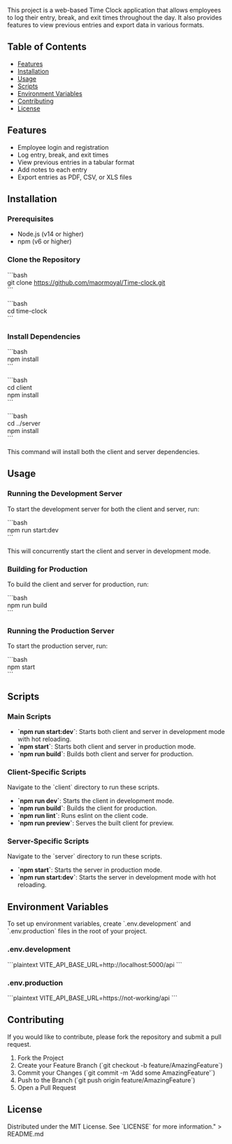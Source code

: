 This project is a web-based Time Clock application that allows employees to log their entry, break, and exit times throughout the day. It also provides features to view previous entries and export data in various formats.

## Table of Contents

- [Features](#features)
- [Installation](#installation)
- [Usage](#usage)
- [Scripts](#scripts)
- [Environment Variables](#environment-variables)
- [Contributing](#contributing)
- [License](#license)

## Features

- Employee login and registration
- Log entry, break, and exit times
- View previous entries in a tabular format
- Add notes to each entry
- Export entries as PDF, CSV, or XLS files

## Installation

### Prerequisites

- Node.js (v14 or higher)
- npm (v6 or higher)

### Clone the Repository

\`\`\`bash  
git clone https://github.com/maormoyal/Time-clock.git  
\`\`\`

\`\`\`bash  
cd time-clock  
\`\`\`

### Install Dependencies

\`\`\`bash  
npm install  
\`\`\`

\`\`\`bash  
cd client  
npm install  
\`\`\`

\`\`\`bash  
cd ../server  
npm install  
\`\`\`

This command will install both the client and server dependencies.

## Usage

### Running the Development Server

To start the development server for both the client and server, run:

\`\`\`bash  
npm run start:dev  
\`\`\`

This will concurrently start the client and server in development mode.

### Building for Production

To build the client and server for production, run:

\`\`\`bash  
npm run build  
\`\`\`

### Running the Production Server

To start the production server, run:

\`\`\`bash  
npm start  
\`\`\`

## Scripts

### Main Scripts

- **\`npm run start:dev\`**: Starts both client and server in development mode with hot reloading.
- **\`npm start\`**: Starts both client and server in production mode.
- **\`npm run build\`**: Builds both client and server for production.

### Client-Specific Scripts

Navigate to the \`client\` directory to run these scripts.

- **\`npm run dev\`**: Starts the client in development mode.
- **\`npm run build\`**: Builds the client for production.
- **\`npm run lint\`**: Runs eslint on the client code.
- **\`npm run preview\`**: Serves the built client for preview.

### Server-Specific Scripts

Navigate to the \`server\` directory to run these scripts.

- **\`npm start\`**: Starts the server in production mode.
- **\`npm run start:dev\`**: Starts the server in development mode with hot reloading.

## Environment Variables

To set up environment variables, create \`.env.development\` and \`.env.production\` files in the root of your project.

### .env.development

\`\`\`plaintext
VITE_API_BASE_URL=http://localhost:5000/api
\`\`\`

### .env.production

\`\`\`plaintext
VITE_API_BASE_URL=https://not-working/api
\`\`\`

## Contributing

If you would like to contribute, please fork the repository and submit a pull request.

1. Fork the Project
2. Create your Feature Branch (\`git checkout -b feature/AmazingFeature\`)
3. Commit your Changes (\`git commit -m 'Add some AmazingFeature'\`)
4. Push to the Branch (\`git push origin feature/AmazingFeature\`)
5. Open a Pull Request

## License

Distributed under the MIT License. See \`LICENSE\` for more information." > README.md
